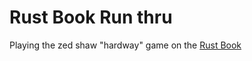 # Rust Book Run thru

Playing the zed shaw "hardway" game on the [Rust Book](https://doc.rust-lang.org/stable/book/second-edition/)
